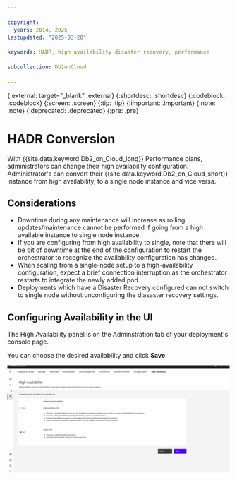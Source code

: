 ```yaml
---

copyright:
  years: 2014, 2025
lastupdated: "2025-03-20"

keywords: HADR, high availability disaster recovery, performance

subcollection: Db2onCloud

---
```



{:external: target="_blank" .external}
{:shortdesc: .shortdesc}
{:codeblock: .codeblock}
{:screen: .screen}
{:tip: .tip}
{:important: .important}
{:note: .note}
{:deprecated: .deprecated}
{:pre: .pre}

# HADR Conversion

With {{site.data.keyword.Db2_on_Cloud_long}} Performance plans, administrators can change their high availability configuration. Administrator's can convert their {{site.data.keyword.Db2_on_Cloud_short}} instance from high availability, to a single node instance and vice versa.

## Considerations
- Downtime during any maintenance will increase as rolling updates/maintenance cannot be performed if going from a high available instance to single node instance.
- If you are configuring from high availability to single, note that there will be bit of downtime at the end of the configuration to restart the orchestrator to recognize the availability configuration has changed.
- When scaling from a single-node setup to a high-availability configuration, expect a brief connection interruption as the orchestrator restarts to integrate the newly added pod.
- Deployments which have a Disaster Recovery configured can not switch to single node without unconfiguring the diasaster recovery settings.

## ****Configuring Availability in the UI****

The High Availability panel is on the Adminstration tab of your deployment's console page.

You can choose the desired availability and click **Save**.

![high_availability_page.png](images/high_availability_page.png)
